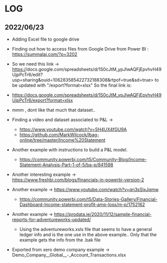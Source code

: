 # LOG

## 2022/06/23

* Adding Excel file to google drive
* Finding out how to access files from Google Drive from Power BI : <https://summalai.com/?p=3202>
* So we need this link -> <https:/>/docs.google.com/spreadsheets/d/1S0cJtM_ypJlwAQFjEpvhvH49UjpPcTr6/edit?usp=sharing&ouid=106283585422732188308&rtpof=true&sd=true>
to be updated with "/export?format=xlsx"
So the final link is:
* <https://docs.google.com/spreadsheets/d/1S0cJtM_ypJlwAQFjEpvhvH49UjpPcTr6/export?format=xlsx>
* mmm , dont like that much that dataset.. 
* Finding a video and dataset associated to P&L -> 
  * <https://www.youtube.com/watch?v=SH4UX4fGU9A>
  * https://github.com/MarkWilcock/lbag-online/tree/master/Income%20Statement

* Another example with instructions to build a P&L model.
  * <https://community.powerbi.com/t5/Community-Blog/Income-Statement-Analysis-Part-1-of-5/ba-p/841598>

* Another interesting example -> <https://www.freshbi.com/blogs/financials-in-powerbi-version-2>

* Another example -> <https://www.youtube.com/watch?v=qn3sSixJqmw>
  * <https://community.powerbi.com/t5/Data-Stories-Gallery/Financial-Dashboard-Income-statement-profit-amp-loss/m-p/1752162>

* Another example -> https://prodata.ie/2020/11/12/sample-financial-reports-for-adventureworks-updated/
  * Using the adventureworks.xsls file that seems to have a general ledger info and is the one use in the above example.. Only that the example gets the info from the .bak file

* Exported from xero demo company example -> Demo_Company__Global__-_Account_Transactions.xlsx